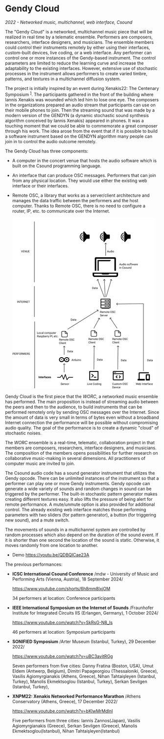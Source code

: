 # Gendy Cloud

*2022 - Networked music, multichannel, web interface, Csound*  

The "Gendy Cloud" is a networked, multichannel music piece that will be realized in real time by a telematic ensemble. Performers are composers, researchers, interface designers, and musicians. The ensemble members could control their instruments remotely by either using their interfaces, custom-built devices, live coding, or a web interface. Any performer can control one or more instances of the Gendy-based instrument. The control parameters are limited to reduce the learning curve and increase the adaptability to the existing interfaces. However, extensive use of stochastic processes in the instrument allows performers to create varied timbre, patterns, and textures in a multichannel diffusion system.  

The project is initially inspired by an event during Xenakis22: The Centenary Symposium <sup><a id="fnr.1" class="footref" href="#fn.1" role="doc-backlink">1</a></sup>. The participants gathered in the front of the building where Iannis Xenakis was wounded which led him to lose one eye. The composers in the organizations prepared an audio stream that participants can use on their mobile phones to join. Then the streaming sound that was made by a modern version of the GENDYN (a dynamic stochastic sound synthesis algorithm conceived by Iannis Xenakis) appeared in phones. It was a touching moment that we could be able to commemorate a great composer through his work. The idea arose from the event that if it is possible to build a software instrument based on the GENDYN algorithm many people can join in to control the audio outcome remotely.  

The Gendy Cloud has three components:  

-   A computer in the concert venue that hosts the audio software which is built on the Csound programming language.
-   An interface that can produce OSC messages. Performers that can join from any physical location. They would use either the existing web interface or their interfaces.
-   Remote OSC, a library that works as a server/client architecture and manages the data traffic between the performers and the host computer. Thanks to Remote OSC, there is no need to configure a router, IP, etc. to communicate over the Internet.  
    
    ![img](../images/GendyCloud-WORC-ensemble.png)

Gendy Cloud is the first piece that the *WORC*, a networked music ensemble has performed. The main proposition is instead of streaming audio between the peers and then to the audience, to build instruments that can be performed remotely only by sending OSC messages over the Internet. Since the amount of data is very small in terms of bytes even without a broadband Internet connection the performance will be possible without compromising audio quality. The goal of the performance is to create a dynamic "cloud" of stochastic noises.  

The *WORC* ensemble is a real-time, telematic, collaboration project in that members are composers, researchers, interface designers, and musicians. The composition of the members opens possibilities for further research on collaborative music-making in several dimensions. All practitioners of computer music are invited to join.  

The Csound audio code has a sound generator instrument that utilizes the Gendy opcode. There can be unlimited instances of the instrument so that a performer can play one or more Gendy instruments. Gendy opcode can generate a wide variety of sounds and random changes in sound can be triggered by the performer. The built-in stochastic pattern generator makes creating different textures easy. It also lifts the pressure of being alert for remote performance. A mute/unmute option is also provided for additional control. The already existing web interface matches those performing parameters with two sliders (for pattern generator), a button (for triggering new sound), and a mute switch.  

The movements of sounds in a multichannel system are controlled by random processes which also depend on the duration of the sound event. If it is shorter than one second the location of the sound is static. Otherwise, it moves randomly from one location to another.  

- Demo
  https://youtu.be/QDBQICae23A

The previous performances:

- **ICSC International Csound Conference**
  /mdw - University of Music and Performing Arts (Vienna, Austria), 18 September 2024/

  https://www.youtube.com/shorts/6h8mm8lxjOM
  
  34 performers at location: Conference participants

- **IEEE International Symposium on the Internet of Sounds**
  /Fraunhofer Institute for Integrated Circuits IIS (Erlangen, Germany), 1 October 2024/

  https://www.youtube.com/watch?v=SkRsG-N8_Is

  46 performers at location: Symposium participants
  
- **SONIFIED Symposium**
   /Arter Museum (Istanbul, Turkey), 29 December 2022/

   https://www.youtube.com/watch?v=uBC3avitRGg

   Seven performers from five cities: Danny Fratina  (Boston, USA), Umut Eldem  (Antwerp, Belgium), Dimitri Papageorgiou (Thessaloniki, Greece), Vasilis Agiomyrgianakis (Athens, Greece),  Nihan Tahtaişleyen (Istanbul, Turkey), Manolis Ekmektsoglou (Istanbul, Turkey), Serkan Sevilgen (Istanbul, Turkey), 

- **XNPM22: Xenakis Networked Performance Marathon**
  /Athens Conservatory (Athens, Greece), 17 December 2022/

  https://www.youtube.com/watch?v=bKlwMrMdlnI

  Five performers from three cities: Iannis Zannos(Japan), Vasilis Agiomyrgianakis (Greece), Serkan Sevilgen (Greece), Manolis Ekmektsoglou(Istanbul), Nihan Tahtaişleyen(Istanbul)
